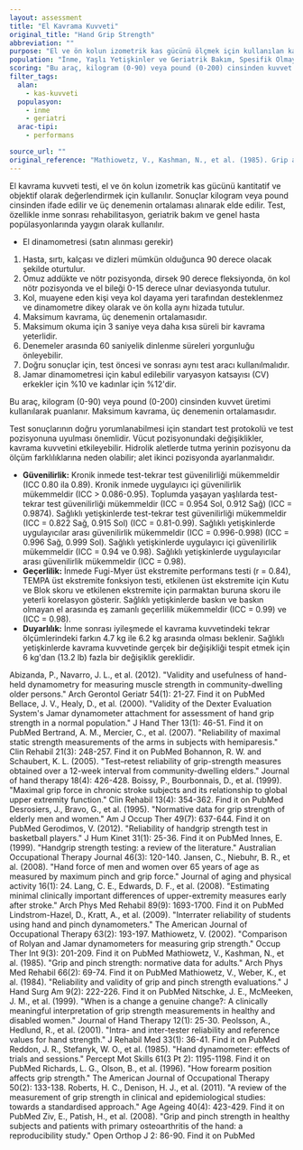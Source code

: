 ```yaml
---
layout: assessment
title: "El Kavrama Kuvveti"
original_title: "Hand Grip Strength"
abbreviation: ""
purpose: "El ve ön kolun izometrik kas gücünü ölçmek için kullanılan kantitatif ve objektif bir ölçüdür."
population: "İnme, Yaşlı Yetişkinler ve Geriatrik Bakım, Spesifik Olmayan Hasta Popülasyonu"
scoring: "Bu araç, kilogram (0-90) veya pound (0-200) cinsinden kuvvet üretimi kullanılarak puanlanır. Maksimum kavrama, üç denemenin ortalamasıdır."
filter_tags:
  alan:
    - kas-kuvveti
  populasyon:
    - inme
    - geriatri
  arac-tipi:
    - performans

source_url: ""
original_reference: "Mathiowetz, V., Kashman, N., et al. (1985). Grip and pinch strength: normative data for adults. Arch Phys Med Rehabil 66(2): 69-74."
---
```





El kavrama kuvveti testi, el ve ön kolun izometrik kas gücünü kantitatif ve objektif olarak değerlendirmek için kullanılır. Sonuçlar kilogram veya pound cinsinden ifade edilir ve üç denemenin ortalaması alınarak elde edilir. Test, özellikle inme sonrası rehabilitasyon, geriatrik bakım ve genel hasta popülasyonlarında yaygın olarak kullanılır.


*   El dinamometresi (satın alınması gerekir)


1.  Hasta, sırtı, kalçası ve dizleri mümkün olduğunca 90 derece olacak şekilde oturtulur.
2.  Omuz addükte ve nötr pozisyonda, dirsek 90 derece fleksiyonda, ön kol nötr pozisyonda ve el bileği 0-15 derece ulnar deviasyonda tutulur.
3.  Kol, muayene eden kişi veya kol dayama yeri tarafından desteklenmez ve dinamometre dikey olarak ve ön kolla aynı hizada tutulur.
4.  Maksimum kavrama, üç denemenin ortalamasıdır.
5.  Maksimum okuma için 3 saniye veya daha kısa süreli bir kavrama yeterlidir.
6.  Denemeler arasında 60 saniyelik dinlenme süreleri yorgunluğu önleyebilir.
7.  Doğru sonuçlar için, test öncesi ve sonrası aynı test aracı kullanılmalıdır.
8.  Jamar dinamometresi için kabul edilebilir varyasyon katsayısı (CV) erkekler için %10 ve kadınlar için %12'dir.


Bu araç, kilogram (0-90) veya pound (0-200) cinsinden kuvvet üretimi kullanılarak puanlanır. Maksimum kavrama, üç denemenin ortalamasıdır.


Test sonuçlarının doğru yorumlanabilmesi için standart test protokolü ve test pozisyonuna uyulması önemlidir. Vücut pozisyonundaki değişiklikler, kavrama kuvvetini etkileyebilir. Hidrolik aletlerde tutma yerinin pozisyonu da ölçüm farklılıklarına neden olabilir; alet ikinci pozisyonda ayarlanmalıdır.


*   **Güvenilirlik:** Kronik inmede test-tekrar test güvenilirliği mükemmeldir (ICC 0.80 ila 0.89). Kronik inmede uygulayıcı içi güvenilirlik mükemmeldir (ICC > 0.086-0.95). Toplumda yaşayan yaşlılarda test-tekrar test güvenilirliği mükemmeldir (ICC = 0.954 Sol, 0.912 Sağ) (ICC = 0.9874). Sağlıklı yetişkinlerde test-tekrar test güvenilirliği mükemmeldir (ICC = 0.822 Sağ, 0.915 Sol) (ICC = 0.81-0.99). Sağlıklı yetişkinlerde uygulayıcılar arası güvenilirlik mükemmeldir (ICC = 0.996-0.998) (ICC = 0.996 Sağ, 0.999 Sol). Sağlıklı yetişkinlerde uygulayıcı içi güvenilirlik mükemmeldir (ICC = 0.94 ve 0.98). Sağlıklı yetişkinlerde uygulayıcılar arası güvenilirlik mükemmeldir (ICC = 0.98).
*   **Geçerlilik:** İnmede Fugi-Myer üst ekstremite performans testi (r = 0.84), TEMPA üst ekstremite fonksiyon testi, etkilenen üst ekstremite için Kutu ve Blok skoru ve etkilenen ekstremite için parmaktan buruna skoru ile yeterli korelasyon gösterir. Sağlıklı yetişkinlerde baskın ve baskın olmayan el arasında eş zamanlı geçerlilik mükemmeldir (ICC = 0.99) ve (ICC = 0.98).
*   **Duyarlılık:** İnme sonrası iyileşmede el kavrama kuvvetindeki tekrar ölçümlerindeki farkın 4.7 kg ile 6.2 kg arasında olması beklenir. Sağlıklı yetişkinlerde kavrama kuvvetinde gerçek bir değişikliği tespit etmek için 6 kg'dan (13.2 lb) fazla bir değişiklik gereklidir.


Abizanda, P., Navarro, J. L., et al. (2012). "Validity and usefulness of hand-held dynamometry for measuring muscle strength in community-dwelling older persons." Arch Gerontol Geriatr 54(1): 21-27.
Find it on PubMed
Bellace, J. V., Healy, D., et al. (2000). "Validity of the Dexter Evaluation System's Jamar dynamometer attachment for assessment of hand grip strength in a normal population." J Hand Ther 13(1): 46-51.
Find it on PubMed
Bertrand, A. M., Mercier, C., et al. (2007). "Reliability of maximal static strength measurements of the arms in subjects with hemiparesis." Clin Rehabil 21(3): 248-257.
Find it on PubMed
Bohannon, R. W. and Schaubert, K. L. (2005). "Test–retest reliability of grip-strength measures obtained over a 12-week interval from community-dwelling elders." Journal of hand therapy 18(4): 426-428.
Boissy, P., Bourbonnais, D., et al. (1999). "Maximal grip force in chronic stroke subjects and its relationship to global upper extremity function." Clin Rehabil 13(4): 354-362.
Find it on PubMed
Desrosiers, J., Bravo, G., et al. (1995). "Normative data for grip strength of elderly men and women." Am J Occup Ther 49(7): 637-644.
Find it on PubMed
Gerodimos, V. (2012). "Reliability of handgrip strength test in basketball players." J Hum Kinet 31(1): 25-36.
Find it on PubMed
Innes, E. (1999). "Handgrip strength testing: a review of the literature." Australian Occupational Therapy Journal 46(3): 120-140.
Jansen, C., Niebuhr, B. R., et al. (2008). "Hand force of men and women over 65 years of age as measured by maximum pinch and grip force." Journal of aging and physical activity 16(1): 24.
Lang, C. E., Edwards, D. F., et al. (2008). "Estimating minimal clinically important differences of upper-extremity measures early after stroke." Arch Phys Med Rehabil 89(9): 1693-1700.
Find it on PubMed
Lindstrom-Hazel, D., Kratt, A., et al. (2009). "Interrater reliability of students using hand and pinch dynamometers." The American Journal of Occupational Therapy 63(2): 193-197.
Mathiowetz, V. (2002). "Comparison of Rolyan and Jamar dynamometers for measuring grip strength." Occup Ther Int 9(3): 201-209.
Find it on PubMed
Mathiowetz, V., Kashman, N., et al. (1985). "Grip and pinch strength: normative data for adults." Arch Phys Med Rehabil 66(2): 69-74.
Find it on PubMed
Mathiowetz, V., Weber, K., et al. (1984). "Reliability and validity of grip and pinch strength evaluations." J Hand Surg Am 9(2): 222-226.
Find it on PubMed
Nitschke, J. E., McMeeken, J. M., et al. (1999). "When is a change a genuine change?: A clinically meaningful interpretation of grip strength measurements in healthy and disabled women." Journal of Hand Therapy 12(1): 25-30.
Peolsson, A., Hedlund, R., et al. (2001). "Intra- and inter-tester reliability and reference values for hand strength." J Rehabil Med 33(1): 36-41.
Find it on PubMed
Reddon, J. R., Stefanyk, W. O., et al. (1985). "Hand dynamometer: effects of trials and sessions." Percept Mot Skills 61(3 Pt 2): 1195-1198.
Find it on PubMed
Richards, L. G., Olson, B., et al. (1996). "How forearm position affects grip strength." The American Journal of Occupational Therapy 50(2): 133-138.
Roberts, H. C., Denison, H. J., et al. (2011). "A review of the measurement of grip strength in clinical and epidemiological studies: towards a standardised approach." Age Ageing 40(4): 423-429.
Find it on PubMed
Ziv, E., Patish, H., et al. (2008). "Grip and pinch strength in healthy subjects and patients with primary osteoarthritis of the hand: a reproducibility study." Open Orthop J 2: 86-90.
Find it on PubMed

```